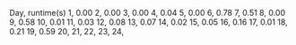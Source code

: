 Day, runtime(s)
1,  0.00
2,  0.00
3,  0.00
4,  0.04
5,  0.00
6,  0.78
7,  0.51
8,  0.00
9,  0.58
10, 0.01
11, 0.03
12, 0.08
13, 0.07
14, 0.02
15, 0.05
16, 0.16
17, 0.01
18, 0.21
19, 0.59
20, 
21, 
22, 
23, 
24, 